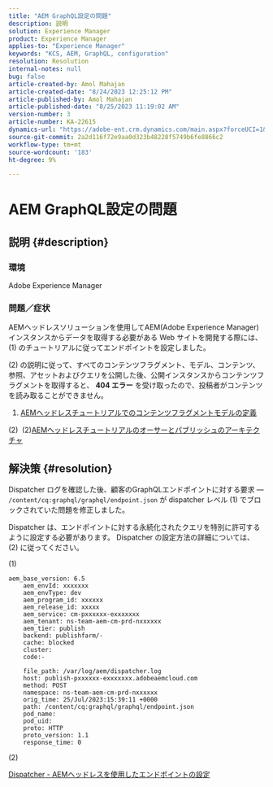 ```yaml
---
title: "AEM GraphQL設定の問題"
description: 説明
solution: Experience Manager
product: Experience Manager
applies-to: "Experience Manager"
keywords: "KCS, AEM, GraphQL, configuration"
resolution: Resolution
internal-notes: null
bug: false
article-created-by: Amol Mahajan
article-created-date: "8/24/2023 12:25:12 PM"
article-published-by: Amol Mahajan
article-published-date: "8/25/2023 11:19:02 AM"
version-number: 3
article-number: KA-22615
dynamics-url: "https://adobe-ent.crm.dynamics.com/main.aspx?forceUCI=1&pagetype=entityrecord&etn=knowledgearticle&id=e81bc644-7942-ee11-bdf4-6045bd006ce9"
source-git-commit: 2a2d116f72e9aa0d323b48228f5749b6fe8866c2
workflow-type: tm+mt
source-wordcount: '183'
ht-degree: 9%

---
```


# AEM GraphQL設定の問題

## 説明 {#description}


### <b>環境</b>

Adobe Experience Manager

### <b>問題／症状</b>

AEMヘッドレスソリューションを使用してAEM(Adobe Experience Manager) インスタンスからデータを取得する必要がある Web サイトを開発する際には、(1) のチュートリアルに従ってエンドポイントを設定しました。

(2) の説明に従って、すべてのコンテンツフラグメント、モデル、コンテンツ、参照、アセットおよびクエリを公開した後、公開インスタンスからコンテンツフラグメントを取得すると、 <b>404 エラー</b> を受け取ったので、投稿者がコンテンツを読み取ることができません。



1) [AEMヘッドレスチュートリアルでのコンテンツフラグメントモデルの定義](https://experienceleague.adobe.com/docs/experience-manager-learn/getting-started-with-aem-headless/graphql/multi-step/content-fragment-models.html?lang=ja)

(2)&#x200B; &#x200B; &#x200B;(2)[AEMヘッドレスチュートリアルのオーサーとパブリッシュのアーキテクチャ](https://experienceleague.adobe.com/docs/experience-manager-learn/getting-started-with-aem-headless/graphql/video-series/author-publish-architecture.html)


## 解決策 {#resolution}


Dispatcher ログを確認した後、顧客のGraphQLエンドポイントに対する要求 — `/content/cq:graphql/graphql/endpoint.json` が dispatcher レベル (1) でブロックされていた問題を修正しました。

Dispatcher は、エンドポイントに対する永続化されたクエリを特別に許可するように設定する必要があります。
Dispatcher の設定方法の詳細については、 (2) に従ってください。

(1)


```
aem_base_version: 6.5
    aem_envId: xxxxxxx
    aem_envType: dev
    aem_program_id: xxxxxx
    aem_release_id: xxxxx
    aem_service: cm-pxxxxxx-exxxxxxx
    aem_tenant: ns-team-aem-cm-prd-nxxxxxx
    aem_tier: publish
    backend: publishfarm/-
    cache: blocked
    cluster: 
    code:-

    file_path: /var/log/aem/dispatcher.log
    host: publish-pxxxxxx-exxxxxxx.adobeaemcloud.com
    method: POST
    namespace: ns-team-aem-cm-prd-nxxxxxx
    orig_time: 25/Jul/2023:15:39:11 +0000
    path: /content/cq:graphql/graphql/endpoint.json
    pod_name: 
    pod_uid: 
    proto: HTTP
    proto_version: 1.1
    response_time: 0
```


(2)

[Dispatcher - AEMヘッドレスを使用したエンドポイントの設定](https://experienceleague.adobe.com/docs/experience-manager-cloud-service/content/headless/deployment/dispatcher.html?lang=en)


